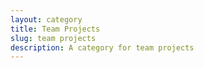```yaml
---
layout: category
title: Team Projects
slug: team projects
description: A category for team projects
---
```


